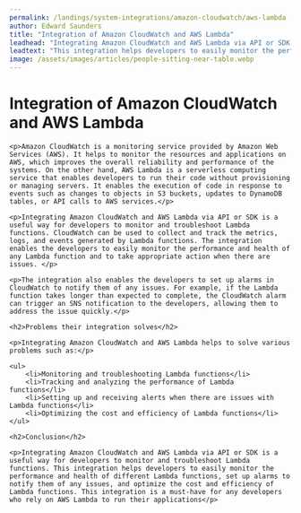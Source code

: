```yaml
---
permalink: /landings/system-integrations/amazon-cloudwatch/aws-lambda
author: Edward Saunders
title: "Integration of Amazon CloudWatch and AWS Lambda"
leadhead: "Integrating Amazon CloudWatch and AWS Lambda via API or SDK is a useful way for developers to monitor and troubleshoot Lambda functions"
leadtext: "This integration helps developers to easily monitor the performance and health of different Lambda functions, set up alarms to notify them of any issues, and optimize the cost and efficiency of Lambda functions. This integration is a must-have for any developers who rely on AWS Lambda to run their applications"
image: /assets/images/articles/people-sitting-near-table.webp
---
```

<div class="arttext">	<h1>Integration of Amazon CloudWatch and AWS Lambda</h1>

	<p>Amazon CloudWatch is a monitoring service provided by Amazon Web Services (AWS). It helps to monitor the resources and applications on AWS, which improves the overall reliability and performance of the systems. On the other hand, AWS Lambda is a serverless computing service that enables developers to run their code without provisioning or managing servers. It enables the execution of code in response to events such as changes to objects in S3 buckets, updates to DynamoDB tables, or API calls to AWS services.</p>

	<p>Integrating Amazon CloudWatch and AWS Lambda via API or SDK is a useful way for developers to monitor and troubleshoot Lambda functions. CloudWatch can be used to collect and track the metrics, logs, and events generated by Lambda functions. The integration enables the developers to easily monitor the performance and health of any Lambda function and to take appropriate action when there are issues. </p>

	<p>The integration also enables the developers to set up alarms in CloudWatch to notify them of any issues. For example, if the Lambda function takes longer than expected to complete, the CloudWatch alarm can trigger an SNS notification to the developers, allowing them to address the issue quickly.</p>

	<h2>Problems their integration solves</h2>

	<p>Integrating Amazon CloudWatch and AWS Lambda helps to solve various problems such as:</p>

	<ul>
		<li>Monitoring and troubleshooting Lambda functions</li>
		<li>Tracking and analyzing the performance of Lambda functions</li>
		<li>Setting up and receiving alerts when there are issues with Lambda functions</li>
		<li>Optimizing the cost and efficiency of Lambda functions</li>
	</ul>

	<h2>Conclusion</h2>

	<p>Integrating Amazon CloudWatch and AWS Lambda via API or SDK is a useful way for developers to monitor and troubleshoot Lambda functions. This integration helps developers to easily monitor the performance and health of different Lambda functions, set up alarms to notify them of any issues, and optimize the cost and efficiency of Lambda functions. This integration is a must-have for any developers who rely on AWS Lambda to run their applications</p>
</div>